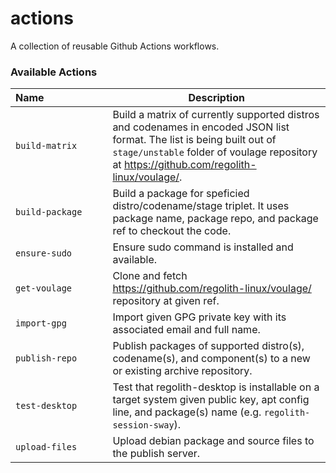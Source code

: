 # actions

A collection of reusable Github Actions workflows.

### Available Actions

<!-- AUTO_GENERATE_START -->
| Name⠀⠀⠀⠀⠀⠀⠀⠀| Description |
|---------------|-------------|
| `build-matrix` | Build a matrix of currently supported distros and codenames in encoded JSON list format. The list is being built out of `stage/unstable` folder of voulage repository at https://github.com/regolith-linux/voulage/.   |
| `build-package` | Build a package for speficied distro/codename/stage triplet. It uses package name, package repo, and package ref to checkout the code.   |
| `ensure-sudo` | Ensure sudo command is installed and available.   |
| `get-voulage` | Clone and fetch https://github.com/regolith-linux/voulage/ repository at given ref.   |
| `import-gpg` | Import given GPG private key with its associated email and full name.   |
| `publish-repo` | Publish packages of supported distro(s), codename(s), and component(s) to a new or existing archive repository.   |
| `test-desktop` | Test that regolith-desktop is installable on a target system given public key, apt config line, and package(s) name (e.g. `regolith-session-sway`).   |
| `upload-files` | Upload debian package and source files to the publish server.   |
<!-- AUTO_GENERATE_END -->
